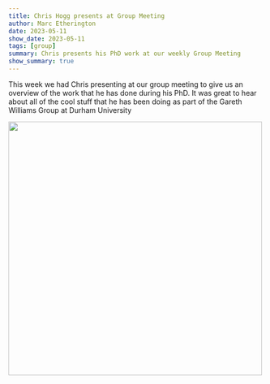 ```yaml
---
title: Chris Hogg presents at Group Meeting
author: Marc Etherington
date: 2023-05-11
show_date: 2023-05-11
tags: [group]
summary: Chris presents his PhD work at our weekly Group Meeting
show_summary: true
---
```

This week we had Chris presenting at our group meeting to give us an overview of the work that he has done during his PhD. It was great to hear about all of the cool stuff that he has been doing as part of the Gareth Williams Group at Durham University

<img src="https://github.com/marc-k-etherington/marc-k-etherington.github.io/blob/main/content/post/images/chris_hogg_presents.jpeg?raw=true" width="500" height="auto">

